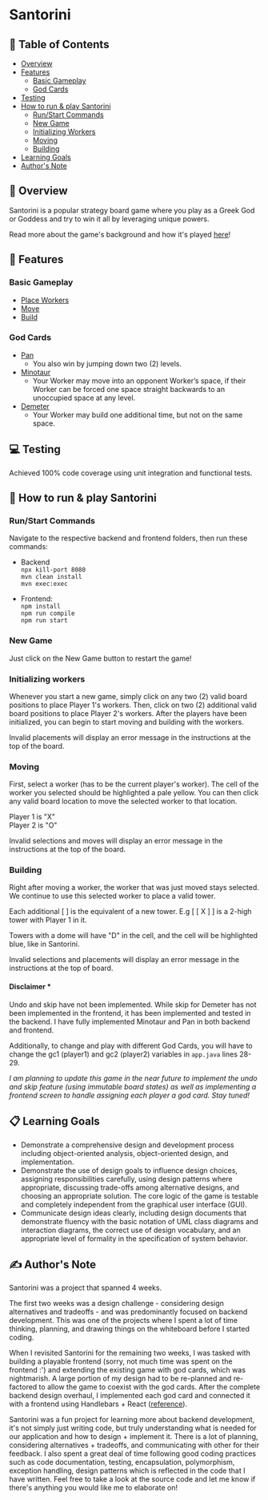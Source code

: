 # Santorini

## 📂 Table of Contents
- [Overview](#-overview)
- [Features](#-features)
  - [Basic Gameplay](#basic-gameplay)
  - [God Cards](#god-cards)
- [Testing](#-testing)
- [How to run & play Santorini](#-how-to-run--play-santorini)
  - [Run/Start Commands](#runstart-commands)
  - [New Game](#new-game)
  - [Initializing Workers](#initializing-workers)
  - [Moving](#moving)
  - [Building](#building)
- [Learning Goals](#-learning-goals)
- [Author's Note](#%EF%B8%8F-authors-note)

## 📖 Overview
Santorini is a popular strategy board game where you play as a Greek God or Goddess and try to win it all by leveraging unique powers.

Read more about the game's background and how it's played [here](https://roxley.com/products/santorini)!

## 🚀 Features

### Basic Gameplay

- [Place Workers](#initializing-workers)
- [Move](#moving)
- [Build](#building)

### God Cards

- [Pan](https://www.youtube.com/watch?v=W42qtDcyCfk)
  - You also win by jumping down two (2) levels.
- [Minotaur](https://www.youtube.com/watch?v=CAseaszZF0c)
  - Your Worker may move into an opponent Worker’s space, if their Worker can be forced one space straight backwards to an unoccupied space at any level.
- [Demeter](https://www.youtube.com/watch?v=GSqdq7gSEjA)
  - Your Worker may build one additional time, but not on the same space.

## 💻 Testing
Achieved 100% code coverage using unit integration and functional tests.

## 🎲 How to run & play Santorini

### Run/Start Commands

Navigate to the respective backend and frontend folders, then run these commands:

- Backend\
`npx kill-port 8080`\
`mvn clean install`\
`mvn exec:exec`


- Frontend:\
`npm install`\
`npm run compile`\
`npm run start`

### New Game

Just click on the New Game button to restart the game!

### Initializing workers

Whenever you start a new game, simply click on any two (2) valid board positions to place Player 1's workers. Then, click on two (2) additional valid board positions to place Player 2's workers. After the players have been initialized, you can begin to start moving and building with the workers.

Invalid placements will display an error message in the instructions at the top of the board.

### Moving

First, select a worker (has to be the current player's worker). The cell of the worker you selected should be highlighted a pale yellow. You can then click any valid board location to move the selected worker to that location.

Player 1 is "X"\
Player 2 is "O"

Invalid selections and moves will display an error message in the instructions at the top of the board.


### Building

Right after moving a worker, the worker that was just moved stays selected. We continue to use this selected worker to place a valid tower.

Each additional [ ] is the equivalent of a new tower. E.g [ [ X ] ] is a 2-high tower with Player 1 in it.

Towers with a dome will have "D" in the cell, and the cell will be highlighted blue, like in Santorini.

Invalid selections and placements will display an error message in the instructions at the top of board.


#### Disclaimer *
Undo and skip have not been implemented. While skip for Demeter has not been implemented in the frontend, it has been implemented and tested in the backend. I have fully implemented Minotaur and Pan in both backend and frontend.

Additionally, to change and play with different God Cards, you will have to change the gc1 (player1) and gc2 (player2) variables in `app.java` lines 28-29.

_I am planning to update this game in the near future to implement the undo and skip feature (using immutable board states) as well as implementing a frontend screen to handle assigning each player a god card. Stay tuned!_

## 📋 Learning Goals
- Demonstrate a comprehensive design and development process including object-oriented analysis, object-oriented design, and implementation.
- Demonstrate the use of design goals to influence design choices, assigning responsibilities carefully, using design patterns where appropriate, discussing trade-offs among alternative designs, and choosing an appropriate solution. The core logic of the game is testable and completely independent from the graphical user interface (GUI).
- Communicate design ideas clearly, including design documents that demonstrate fluency with the basic notation of UML class diagrams and interaction diagrams, the correct use of design vocabulary, and an appropriate level of formality in the specification of system behavior.

## ✍️ Author's Note

Santorini was a project that spanned 4 weeks.

The first two weeks was a design challenge - considering design alternatives and tradeoffs - and was predominantly focused on backend development. This was one of the projects where I spent a lot of time thinking, planning, and drawing things on the whiteboard before I started coding.

When I revisited Santorini for the remaining two weeks, I was tasked with building a playable frontend (sorry, not much time was spent on the frontend :') and extending the existing game with god cards, which was nightmarish. A large portion of my design had to be re-planned and re-factored to allow the game to coexist with the god cards. After the complete backend design overhaul, I implemented each god card and connected it with a frontend using Handlebars + React ([reference](https://github.com/CMU-17-214/s22-rec07-solution)).

Santorini was a fun project for learning more about backend development, it's not simply just writing code, but truly understanding what is needed for our application and how to design + implement it. There is a lot of planning, considering alternatives + tradeoffs, and communicating with other for their feedback. I also spent a great deal of time following good coding practices such as code documentation, testing, encapsulation, polymorphism, exception handling, design patterns which is reflected in the code that I have written. Feel free to take a look at the source code and let me know if there's anything you would like me to elaborate on!
